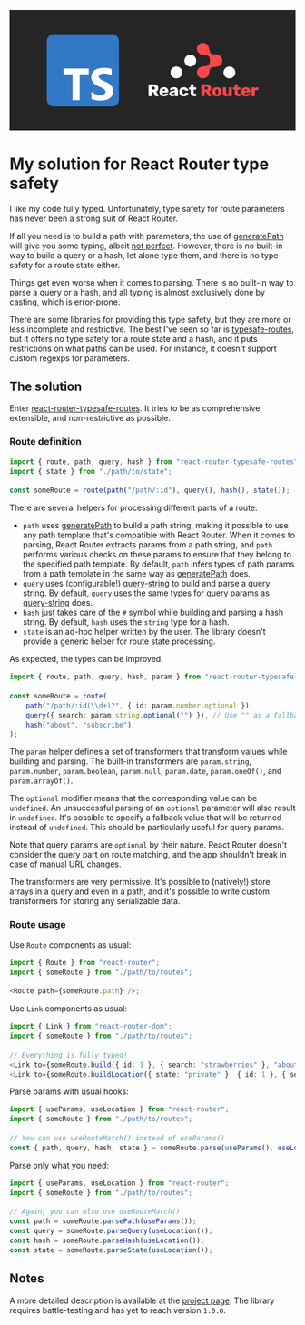 ![Cover](resources/cover.png)

# My solution for React Router type safety

I like my code fully typed. Unfortunately, type safety for route parameters has never been a strong suit of React Router.

If all you need is to build a path with parameters, the use of [generatePath](https://reactrouter.com/web/api/generatePath) will give you some typing, albeit [not perfect](https://github.com/DefinitelyTyped/DefinitelyTyped/issues/52914). However, there is no built-in way to build a query or a hash, let alone type them, and there is no type safety for a route state either.

Things get even worse when it comes to parsing. There is no built-in way to parse a query or a hash, and all typing is almost exclusively done by casting, which is error-prone.

There are some libraries for providing this type safety, but they are more or less incomplete and restrictive. The best I've seen so far is [typesafe-routes](https://www.npmjs.com/package/typesafe-routes), but it offers no type safety for a route state and a hash, and it puts restrictions on what paths can be used. For instance, it doesn't support custom regexps for parameters.

## The solution

Enter [react-router-typesafe-routes](https://www.npmjs.com/package/react-router-typesafe-routes). It tries to be as comprehensive, extensible, and non-restrictive as possible.

### Route definition

```typescript
import { route, path, query, hash } from "react-router-typesafe-routes";
import { state } from "./path/to/state";

const someRoute = route(path("/path/:id"), query(), hash(), state());
```

There are several helpers for processing different parts of a route:

-   `path` uses [generatePath](https://reactrouter.com/web/api/generatePath) to build a path string, making it possible to use any path template that's compatible with React Router. When it comes to parsing, React Router extracts params from a path string, and `path` performs various checks on these params to ensure that they belong to the specified path template. By default, `path` infers types of path params from a path template in the same way as [generatePath](https://reactrouter.com/web/api/generatePath) does.
-   `query` uses (configurable!) [query-string](https://www.npmjs.com/package/query-string) to build and parse a query string. By default, `query` uses the same types for query params as [query-string](https://www.npmjs.com/package/query-string) does.
-   `hash` just takes care of the `#` symbol while building and parsing a hash string. By default, `hash` uses the `string` type for a hash.
-   `state` is an ad-hoc helper written by the user. The library doesn't provide a generic helper for route state processing.

As expected, the types can be improved:

```typescript
import { route, path, query, hash, param } from "react-router-typesafe-routes";

const someRoute = route(
    path("/path/:id(\\d+)?", { id: param.number.optional }),
    query({ search: param.string.optional("") }), // Use "" as a fallback
    hash("about", "subscribe")
);
```

The `param` helper defines a set of transformers that transform values while building and parsing. The built-in transformers are `param.string`, `param.number`, `param.boolean`, `param.null`, `param.date`, `param.oneOf()`, and `param.arrayOf()`.

The `optional` modifier means that the corresponding value can be `undefined`. An unsuccessful parsing of an `optional` parameter will also result in `undefined`. It's possible to specify a fallback value that will be returned instead of `undefined`. This should be particularly useful for query params.

Note that query params are `optional` by their nature. React Router doesn't consider the query part on route matching, and the app shouldn't break in case of manual URL changes.

The transformers are very permissive. It's possible to (natively!) store arrays in a query and even in a path, and it's possible to write custom transformers for storing any serializable data.

### Route usage

Use `Route` components as usual:

```typescript jsx
import { Route } from "react-router";
import { someRoute } from "./path/to/routes";

<Route path={someRoute.path} />;
```

Use `Link` components as usual:

```typescript jsx
import { Link } from "react-router-dom";
import { someRoute } from "./path/to/routes";

// Everything is fully typed!
<Link to={someRoute.build({ id: 1 }, { search: "strawberries" }, "about")} />;
<Link to={someRoute.buildLocation({ state: "private" }, { id: 1 }, { search: "strawberries" }, "about")} />;
```

Parse params with usual hooks:

```typescript jsx
import { useParams, useLocation } from "react-router";
import { someRoute } from "./path/to/routes";

// You can use useRouteMatch() instead of useParams()
const { path, query, hash, state } = someRoute.parse(useParams(), useLocation());
```

Parse only what you need:

```typescript jsx
import { useParams, useLocation } from "react-router";
import { someRoute } from "./path/to/routes";

// Again, you can also use useRouteMatch()
const path = someRoute.parsePath(useParams());
const query = someRoute.parseQuery(useLocation());
const hash = someRoute.parseHash(useLocation());
const state = someRoute.parseState(useLocation());
```

## Notes

A more detailed description is available at the [project page](https://github.com/fenok/react-router-typesafe-routes#readme). The library requires battle-testing and has yet to reach version `1.0.0`.
